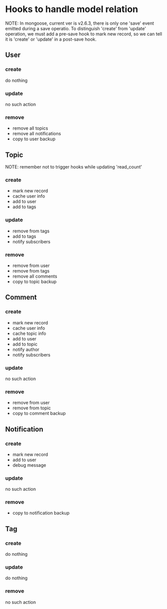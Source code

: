 # Hooks to handle model relation
NOTE: In mongoose, current ver is v2.6.3, there is only one 'save' event emitted during a save operatio. To distinguish 'create' from 'update' operation, we must add a pre-save hook to mark new record, so we can tell it is 'create' or 'update' in a post-save hook.



## User

### create
do nothing

### update
no such action

### remove
- remove all topics
- remove all notifications
- copy to user backup



## Topic
NOTE: remember not to trigger hooks while updating 'read_count'

### create
- mark new record
- cache user info
- add to user
- add to tags

### update
- remove from tags
- add to tags
- notify subscribers

### remove
- remove from user
- remove from tags
- remove all comments
- copy to topic backup



## Comment

### create
- mark new record
- cache user info
- cache topic info
- add to user
- add to topic
- notify author
- notify subscribers

### update
no such action

### remove
- remove from user
- remove from topic
- copy to comment backup



## Notification

### create
- mark new record
- add to user
- debug message

### update
no such action

### remove
- copy to notification backup



## Tag

### create
do nothing

### update
do nothing

### remove
no such action


